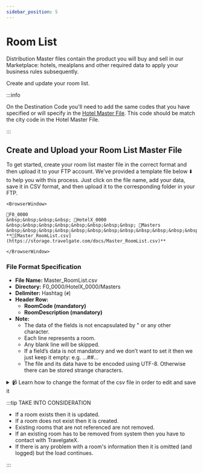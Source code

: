 ```yaml
---
sidebar_position: 5
---
```


# Room List

Distribution Master files contain the product you will buy and sell in our Marketplace: hotels, mealplans and other required data to apply your business rules subsequently.

Create and update your room list.

:::info

On the Destination Code you'll need to add the same codes that you have specified or will specify in the [Hotel Master File](hotels). This code should be match the city code in the Hotel Master File.

:::

## Create and Upload your Room List Master File

To get started, create your room list master file in the correct format and then upload it to your FTP account. We've provided a template file below ⬇️ to help you with this process. Just click on the file name, add your data, save it in CSV format, and then upload it to the corresponding folder in your FTP.


```mdx-code-block
<BrowserWindow>

📁F0_0000  
&nbsp;&nbsp;&nbsp;&nbsp; 📁HotelX_0000  
&nbsp;&nbsp;&nbsp;&nbsp;&nbsp;&nbsp;&nbsp;&nbsp; 📁Masters  
&nbsp;&nbsp;&nbsp;&nbsp;&nbsp;&nbsp;&nbsp;&nbsp;&nbsp;&nbsp;&nbsp;&nbsp; **📄[Master_RoomList.csv](https://storage.travelgate.com/docs/Master_RoomList.csv)**  

</BrowserWindow>
```


### File Format Specification

* **File Name:** Master_RoomList.csv
* **Directory:** F0\_0000/HotelX\_0000/Masters
* **Delimiter:** Hashtag (`#`)
* **Header Row:**
   * **RoomCode (mandatory)**
   * **RoomDescription (mandatory)**
* **Note:**
   * The data of the fields is not encapsulated by " or any other character.
   * Each line represents a room.
   * Any blank line will be skipped.
   * If a field’s data is not mandatory and we don’t want to set it then we just keep it empty: e.g. …##…
   * The file and its data have to be encoded using UTF-8. Otherwise there can be stored strange characters.

<details>
    <summary>📹 Learn how to change the format of the csv file in order to edit and save it</summary>
    <div>
        <div><iframe width="560" height="315" src="https://www.youtube.com/embed/XkOk3SkZ0Sg?si=TYhN1QfMwYE1fusw&amp;controls=0" title="YouTube video player" frameborder="0" allow="accelerometer; autoplay; clipboard-write; encrypted-media; gyroscope; picture-in-picture; web-share" allowfullscreen></iframe></div>
    </div>
</details>


:::tip TAKE INTO CONSIDERATION

* If a room exists then it is updated.
* If a room does not exist then it is created.
* Existing rooms that are not referenced are not removed.
* If an existing room has to be removed from system then you have to contact with TravelgateX.
* If there is any problem with a room's information then it is omitted (and logged) but the load continues.

:::
